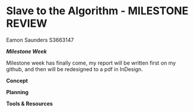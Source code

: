 # Slave to the Algorithm - MILESTONE REVIEW

Eamon Saunders S3663147

__*Milestone Week*__

Milestone week has finally come, my report will be written first on my github, and then will be redesigned to a pdf in InDesign.

**Concept**



**Planning**



**Tools & Resources**
